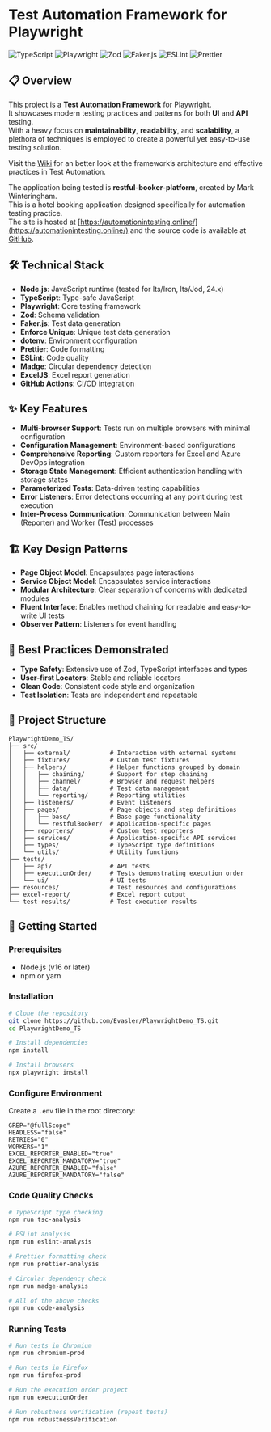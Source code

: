 # Test Automation Framework for Playwright

![TypeScript](https://img.shields.io/badge/TypeScript-007ACC?style=for-the-badge&logo=typescript&logoColor=white)
![Playwright](https://img.shields.io/badge/Playwright-45ba4b?style=for-the-badge&logo=playwright&logoColor=white)
![Zod](https://img.shields.io/badge/Zod-3068B7?style=for-the-badge&logoColor=white)
![Faker.js](https://img.shields.io/badge/Faker.js-57AC70?style=for-the-badge&logoColor=white)
![ESLint](https://img.shields.io/badge/ESLint-4B32C3?style=for-the-badge&logo=eslint&logoColor=white)
![Prettier](https://img.shields.io/badge/Prettier-F7B93E?style=for-the-badge&logo=prettier&logoColor=black)

## 📋 Overview

This project is a **Test Automation Framework** for Playwright.\
It showcases modern testing practices and patterns for both **UI** and **API** testing.\
With a heavy focus on **maintainability**, **readability**, and **scalability**, a plethora of techniques is employed to create a powerful yet easy-to-use testing solution.

Visit the [Wiki](https://github.com/Evasler/PlaywrightDemo_TS/wiki) for an better look at the framework’s architecture and effective practices in Test Automation.

The application being tested is **restful-booker-platform**, created by Mark Winteringham.\
This is a hotel booking application designed specifically for automation testing practice.\
The site is hosted at [https://automationintesting.online/](https://automationintesting.online/) and the source code is available at [GitHub](https://github.com/mwinteringham/restful-booker-platform).

## 🛠️ Technical Stack

- **Node.js**: JavaScript runtime (tested for lts/Iron, lts/Jod, 24.x)
- **TypeScript**: Type-safe JavaScript
- **Playwright**: Core testing framework
- **Zod**: Schema validation
- **Faker.js**: Test data generation
- **Enforce Unique**: Unique test data generation
- **dotenv**: Environment configuration
- **Prettier**: Code formatting
- **ESLint**: Code quality
- **Madge**: Circular dependency detection
- **ExcelJS**: Excel report generation
- **GitHub Actions**: CI/CD integration

## ✨ Key Features

- **Multi-browser Support**: Tests run on multiple browsers with minimal configuration
- **Configuration Management**: Environment-based configurations
- **Comprehensive Reporting**: Custom reporters for Excel and Azure DevOps integration
- **Storage State Management**: Efficient authentication handling with storage states
- **Parameterized Tests**: Data-driven testing capabilities
- **Error Listeners**: Error detections occurring at any point during test execution
- **Inter-Process Communication**: Communication between Main (Reporter) and Worker (Test) processes

## 🏗️ Key Design Patterns

- **Page Object Model**: Encapsulates page interactions
- **Service Object Model**: Encapsulates service interactions
- **Modular Architecture**: Clear separation of concerns with dedicated modules
- **Fluent Interface**: Enables method chaining for readable and easy-to-write UI tests
- **Observer Pattern**: Listeners for event handling

## 🔐 Best Practices Demonstrated

- **Type Safety**: Extensive use of Zod, TypeScript interfaces and types
- **User-first Locators**: Stable and reliable locators
- **Clean Code**: Consistent code style and organization
- **Test Isolation**: Tests are independent and repeatable

## 📂 Project Structure

```
PlaywrightDemo_TS/
├── src/
│   ├── external/           # Interaction with external systems
│   ├── fixtures/           # Custom test fixtures
│   ├── helpers/            # Helper functions grouped by domain
│   │   ├── chaining/       # Support for step chaining
│   │   ├── channel/        # Browser and request helpers
│   │   ├── data/           # Test data management
│   │   └── reporting/      # Reporting utilities
│   ├── listeners/          # Event listeners
│   ├── pages/              # Page objects and step definitions
│   │   ├── base/           # Base page functionality
│   │   └── restfulBooker/  # Application-specific pages
│   ├── reporters/          # Custom test reporters
│   ├── services/           # Application-specific API services
│   ├── types/              # TypeScript type definitions
│   └── utils/              # Utility functions
├── tests/
│   ├── api/                # API tests
│   ├── executionOrder/     # Tests demonstrating execution order
│   └── ui/                 # UI tests
├── resources/              # Test resources and configurations
├── excel-report/           # Excel report output
└── test-results/           # Test execution results
```

## 🚀 Getting Started

### Prerequisites

- Node.js (v16 or later)
- npm or yarn

### Installation

```bash
# Clone the repository
git clone https://github.com/Evasler/PlaywrightDemo_TS.git
cd PlaywrightDemo_TS

# Install dependencies
npm install

# Install browsers
npx playwright install
```

### Configure Environment

Create a `.env` file in the root directory:

```
GREP="@fullScope"
HEADLESS="false"
RETRIES="0"
WORKERS="1"
EXCEL_REPORTER_ENABLED="true"
EXCEL_REPORTER_MANDATORY="true"
AZURE_REPORTER_ENABLED="false"
AZURE_REPORTER_MANDATORY="false"
```

### Code Quality Checks

```bash
# TypeScript type checking
npm run tsc-analysis

# ESLint analysis
npm run eslint-analysis

# Prettier formatting check
npm run prettier-analysis

# Circular dependency check
npm run madge-analysis

# All of the above checks
npm run code-analysis
```

### Running Tests

```bash
# Run tests in Chromium
npm run chromium-prod

# Run tests in Firefox
npm run firefox-prod

# Run the execution order project
npm run executionOrder

# Run robustness verification (repeat tests)
npm run robustnessVerification
```
